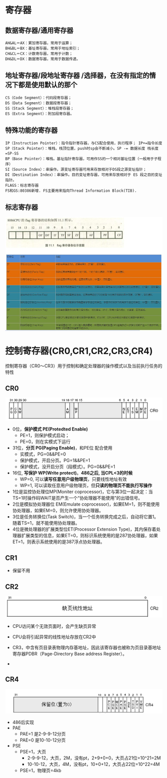 # 寄存器
## 数据寄存器/通用寄存器
    AH&AL＝AX：累加寄存器，常用于运算； 
    BH&BL＝BX：基址寄存器，常用于地址索引； 
    CH&CL＝CX：计数寄存器，常用于计数； 
    DH&DL＝DX：数据寄存器，常用于数据传递。 

## 地址寄存器/段地址寄存器 /选择器，在没有指定的情况下都是使用默认的那个
    CS（Code Segment）：代码段寄存器； 
    DS（Data Segment）：数据段寄存器； 
    SS（Stack Segment）：堆栈段寄存器； 
    ES（Extra Segment）：附加段寄存器。 

## 特殊功能的寄存器 
    IP（Instruction Pointer）：指令指针寄存器，与CS配合使用，执行程序； IP+=指令长度
    SP（Stack Pointer）：堆栈。栈顶位置，push时sp会不断减小。SP -= 数据长度 栈长度=SP-SS
    BP（Base Pointer）：堆栈。基址指针寄存器，可用作SS的一个相对基址位置（一般用于子程序）
    SI（Source Index）：串操作。源变址寄存器可用来存放相对于DS段之源变址指针； 
    DI（Destination Index）：串操作。目的变址寄存器，可用来存放相对于 ES 段之目的变址指针。
    FLAGS：标志寄存器
    FS和GS:80386新增. FS主要用来指向Thread Information Block(TIB).

## 标志寄存器
![](../../photo/paste-9ebae7b9598330285bb9d695301441b54f855329.jpg)

# 控制寄存器(CR0,CR1,CR2,CR3,CR4)
控制寄存器（CR0～CR3）用于控制和确定处理器的操作模式以及当前执行任务的特性
## CR0
![](../../photo/Pasted%20image%2020221216204514.png)
- 0位，**保护模式 PE(Protedted Enable)**
	- PE=1，则保护模式启动；
	- PE=0，则在实模式下运行
- 31位，**分页 PG(Paging Enable)**，和PE位 配合使用
	- 实模式，PG=0&&PE=0
	- 保护模式，开启分页。PG=1&&PE=1
	- 保护模式，没开启分页（段模式）。PG=0&&PE=1
- 16位, **写保护 WP(Write protect)**。**486之后, 当CPL<3的时候**
	- WP=0, 可以**读写任意用户级物理页**，只要线性地址有效
	- WP=1, 可以读取任意用户级物理页，但**只读的物理页不能执行写操作**
- 1位是监控协处理位MP(Moniter coprocessor)，它与第3位一起决定：当TS=1时操作码WAIT是否产生一个“协处理器不能使用”的出错信号。
- 2位是模拟协处理器位 EM(Emulate coprocessor)，如果EM=1，则不能使用协处理器，如果EM=0，则允许使用协处理器。
- 3位是任务转换位(Task Switch)，当一个任务转换完成之后，自动将它置1。随着TS=1，就不能使用协处理器。
- 4位是微处理器的扩展类型位ET(Processor Extension Type)，其内保存着处理器扩展类型的信息，如果ET=0，则标识系统使用的是287协处理器，如果 ET=1，则表示系统使用的是387浮点协处理器。

## CR1
- 保留不用

## CR2
![](../../photo/Pasted%20image%2020221216204638.png)
- CPU访问某个无效页面时，会产生缺页异常
- CPU会将引起异常的线性地址存放在CR2中


- CR3，中含有页目录表物理内存基地址，因此该寄存器也被称为页目录基地址寄存器PDBR（Page-Directory Base address Register）。
- 
## CR4
![](../../photo/Pasted%20image%2020221216204826.png)
- 486后实现
- PAE
	- PAE=1 是2-9-9-12分页  
	- PAE=0 是10-10-12分页
- PSE
	- PSE=1，大页
		- 2-9-9-12，大页，2M，没有pt，2+9+0+0，大页占21位=10^21=2M
		- 10-10-12，大页，4M，没有pt，10+0+12，大页占22位=10^22=4M
	- PSE=1，物理页=4kb